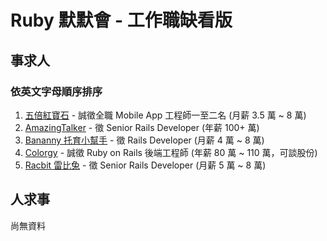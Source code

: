 # Ruby 默默會 - 工作職缺看版

## 事求人
### 依英文字母順序排序
1. [五倍紅寶石](5xruby.md) - 誠徵全職 Mobile App 工程師一至二名 (月薪 3.5 萬 ~ 8 萬)
2. [AmazingTalker](amazing_talker.md) - 徵 Senior Rails Developer (年薪 100+ 萬)
3. [Bananny 托育小幫手](bananny.md) - 徵 Rails Developer (月薪 4 萬 ~ 8 萬)
4. [Colorgy](cology.md) - 誠徵 Ruby on Rails 後端工程師 (年薪 80 萬 ~ 110 萬，可談股份)
5. [Racbit 雷比兔](racbit.md) - 徵 Senior Rails Developer (月薪 5 萬 ~ 8 萬)

## 人求事
尚無資料
